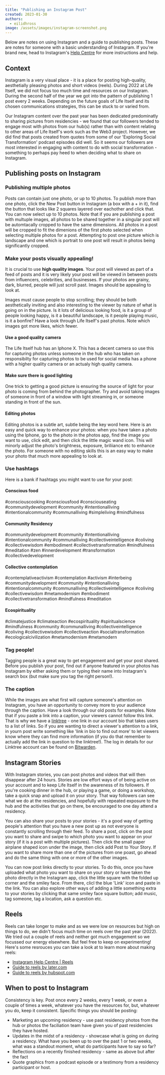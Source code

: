 ```yaml
---
title: "Publishing an Instagram Post"
created: 2023-01-30
authors: 
  - eilidhross
image: /assets/images/instagram-screenshot.png
---
```


Below are notes on using Instagram and a guide to publishing posts. These are notes for someone with a basic understanding of Instagram. If you're brand new, head to Instagram's [Help Centre](https://help.instagram.com/) for more instructions and help.

## Context

Instagram is a very visual place - it is a place for posting high-quality, aesthetially pleasing photos and short videos (reels). During 2022 at Life Itself, we did not focus too much time and resources on our Instagram. During the second half of the year we got into the pattern of publishing 1 post every 2 weeks. Depending on the future goals of Life Itself and its chosen communications strategies, this can be stuck to or varied from. 

Our Instagram content over the past year has been dedicated predominatly to sharing pictures from residencies - we found that our followers tended to engage most with photos from our hub(s) rather than with content relating to other areas of Life Itself's work such as the Web3 project. However, we did find that posts created from quotes from some of our 'Exploring Social Transformation' podcast episodes did well. So it seems our followers are most interested in engaging with content to do with social transformation - something to perhaps pay heed to when deciding what to share on Instagram.

## Publishing posts on Instagram

### Publishing multiple photos

Posts can contain just one photo, or up to 10 photos. To publish more than one photo, click the New Post button in Instagram (a box with a + in it), find the button that looks like 2 squares layered over eachother and click that. You can now select up to 10 photos. Note that if you are publishing a post with multuple images, all photos to be shared together in a singular post will be automtacally cropped to have the same dimensions. All photos in a post will be cropped to fit the dimenions of the first photo selected when selecting multiple photos for a post. Attempting to post one picture which is landscape and one which is portrait to one post will result in photos being significantly cropped. 

### Make your posts visually appealing!

It is crucial to use **high quality images**. Your post will viewed as part of a feed of posts and it is very likely your post will be viewed in between posts from influencers, celebrities, and businesses. If your photos are grainy, dark, blurred, people will just scroll past. Images should be appealing to look at. 

Images must cause people to stop scrolling; they should be both aesthetically inviting and also interesting to the viewer by nature of what is going on in the picture. Is it lots of delicious looking food, is it a group of people looking happy, is it a beautiful landscape, is it people playing music, is it a bonfire? Have a look through Life Itself's past photos. Note which images got more likes, which fewer. 

#### Use a good quality camera

The Life Itself hub has an Iphone X. This has a decent camera so use this for capturing photos unless someone in the hub who has taken on responsibilty for capturing photos to be used for social media has a phone with a higher quality camera or an actualy high quality camera.

#### Make sure there is good lighting

One trick to getting a good picture is ensuring the source of light for your photo is coming from behind the photographer. Try and avoid taking images of someone in front of a window with light streaming in, or someone standing in front of the sun. 

#### Editing photos

Editing photos is a subtle art, subtle being the key word here. Here is an easy and quick way to enhance your photos: when you have taken a photo using the Iphone, go to the photo in the photos app, find the image you want to use, click edit, and then click the little magic wand icon. This will minorly adjust the photo's brightness, exposure, briliiance etc to enhance the photo. For someone with no editing skills this is an easy way to make your photo that much more appealing to look at.

### Use hashtags

Here is a bank if hashtags you might want to use for your post:

#### Conscious food

#consciouscooking #consciousfood #consciouseating #communitydevelopment #community #intentionalliving #intentionalcommunity #communalliving #simpleliving #mindfulness

#### Community Residency

#communitydevelopment #community #intentionalliving #intentionalcommunity #communalliving #collectiveintelligence #coliving #collectivewisdom #embodiment #collectivetransformation #mindfulness #meditation #zen #innerdevelopment #transformation #collectivedevelopment

#### Collective contemplation

#contemplativeactivism #contemplation #activism #interbeing #communitydevelopment #community #intentionalliving #intentionalcommunity #communalliving #collectiveintelligence #coliving #collectivewisdom #metamodernism #embodiment #collectivetransformation #mindfulness #meditation 

#### Ecospirituality

​​#climatejustice #climateaction #ecospirituality #spiritualscience #mindfulness #community #communalliving #collectiveintelligence #coliving #collectivewisdom #collectiveaction #socialtransformation #ecologicalcivilization #metamodernism #metamodern

### Tag people!

Tagging people is a great way to get engagement and get your post shared. Before you publish your post, find out if anyone featured in your photos has Instagram by either asking them or typing their name into Instagram's search box (but make sure you tag the right person!). 

### The caption

While the images are what first will capture someone's attention on Instagram, you have an opportunity to convey more to your audience through the caption. Have a look through our old posts for examples. Note that if you paste a link into a caption, your viewers cannot follow this link. That is why we have a [linktree](https://linktr.ee/) - one link in our account bio that takes users to a list of links. So if you are wanting to direct a viewer's attention to a link, in yourn post write something like 'link in bio to find out more' to let viewers know where they can find more information (if you do that remember to actually add the link in question to the linktree!). The log in details for our Linktree account can be found on [Bitwarden](https://bitwarden.com/). 

## Instagram Stories

With Instagram stories, you can post photos and videos that will then disappear after 24 hours. Stories are low effort ways of of being active on your account and to keep Life Itself in the awareness of its followers. If you're cooking dinner in the hub, or playing a game, or doing a workshop, take a quick snap and upload it on your story. That way followers can see what we do at the residencies, and hopefully with repeated exposure to the hub and the acitivities that go on there, be encouraged to one day attend a residency. 

You can also share your posts to your stories - it's a good way of getting people's attention that you have a new post up as not everyone is constantly scrolling through their feed. To share a post, click on the post you want to share and swipe to which photo you want to appear on your story (if it is a post with multiple pictures). Then click the small paper airplane shaped icon under the image, then click add Post to Your Story. If you want to share more than one of the pictures from one poast, go ahead and do the same thing with one or more of the other images. 

You can now post links directly to your stories. To do this, once you have uploaded what photo you want to share on your story or have taken the photo directly in the Instagram app, click the little square with the folded up corner and the smiley face. From there, clicl the blue 'Link' icon and paste in the link. You can also explore other ways of adding a little something extra to your stories by clicking that same smiley face square button; add music, tag someone, tag a location, ask a question etc. 

## Reels

Reels can take longer to make and as we were low on resources but high on things to do, we didn't focus much time on reels over the past year (2022). We tried out a couple of reels and neither got much engagement so we focussed our energy elsewhere. But feel free to keep on experimenting! Here's some resrouces you can take a look at to learn more about making reels:
* [Instagram Help Centre | Reels](https://help.instagram.com/270447560766967/?helpref=hc_fnav)
* [Guide to reels by later.com](https://later.com/blog/instagram-reels/)
* [Guide to reels by hubspot.com](https://blog.hubspot.com/marketing/instagram-reels/)

## When to post to Instagram

Consistency is key. Post once every 2 weeks, every 1 week, or even a couple of times a week, whatever you have the resources for, but, whatever you do, keep it consistent. Specific things you should be posting:
* Marketing an upcoming residency - use past residency photos from the hub or photos the faciliation team have given you of past residencies they have hosted. 
* Updates in the midst of a residency - showcase what is going on during a residency. What have you been up to over the past 1 or two weeks, what was a standout moment, what do participants have to say so far?
* Reflections on a recently finished residency - same as above but after the fact
* Quote graphics from a podcast episode or a testimony from a residency participant or host.
